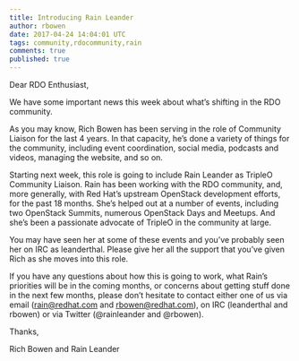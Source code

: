 ```yaml
---
title: Introducing Rain Leander
author: rbowen
date: 2017-04-24 14:04:01 UTC
tags: community,rdocommunity,rain
comments: true
published: true
---
```


Dear RDO Enthusiast,

We have some important news this week about what’s shifting in the RDO
community.

As you may know, Rich Bowen has been serving in the role of Community
Liaison for the last 4 years. In that capacity, he’s done a variety of
things for the community, including event coordination, social media,
podcasts and videos, managing the website, and so on.

Starting next week, this role is going to include Rain Leander as
TripleO Community Liaison. Rain has been working with the RDO community,
and, more generally, with Red Hat’s upstream OpenStack development
efforts, for the past 18 months. She’s helped out at a number of events,
including two OpenStack Summits, numerous OpenStack Days and Meetups.
And she’s been a passionate advocate of TripleO in the community at large.

You may have seen her at some of these events and you’ve probably seen
her on IRC as leanderthal. Please give her all the support that you’ve
given Rich as she moves into this role.

If you have any questions about how this is going to work, what Rain’s
priorities will be in the coming months, or concerns about getting stuff
done in the next few months, please don’t hesitate to contact either one
of us via email (rain@redhat.com and rbowen@redhat.com), on IRC
(leanderthal and rbowen) or via Twitter (@rainleander and @rbowen).


Thanks,

Rich Bowen and Rain Leander
